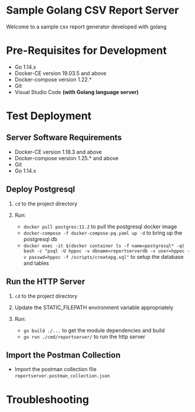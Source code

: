 
# Sample Golang CSV Report Server

Welcome to a sample csv report generator developed with golang

# Pre-Requisites for Development
* Go 1.14.x
* Docker-CE version 19.03.5 and above
* Docker-compose version 1.22.*
* Git
* Visual Studio Code **(with Golang language server)**

# Test Deployment

## Server Software Requirements
* Docker-CE version 1.18.3 and above
* Docker-compose version 1.25.* and above
* Git
* Go 1.14.x

## Deploy Postgresql
1. ``cd`` to the project directory
2. Run:

    * ``docker pull postgres:11.2`` to pull the postgresql docker image
    * ``docker-compose -f docker-compose-pq.yaml up -d`` to bring up the postgresql db
    * ``docker exec -it $(docker container ls -f name=postgresql* -q) bash -c "psql -U hppoc -v dbname=reportserverdb -v user=hppoc -v passwd=hppoc -f /scripts/createpg.sql"`` to setup the database and tables

## Run the HTTP Server
1. ``cd`` to the project directory
2. Update the STATIC_FILEPATH environment variable appropriately
3. Run:

    * ``go build ./...`` to get the module dependencies and build
    * ``go run ./cmd/reportserver/`` to run the http server

## Import the Postman Collection
* Import the postman collection file ``reportserver.postman_collection.json``

# Troubleshooting
